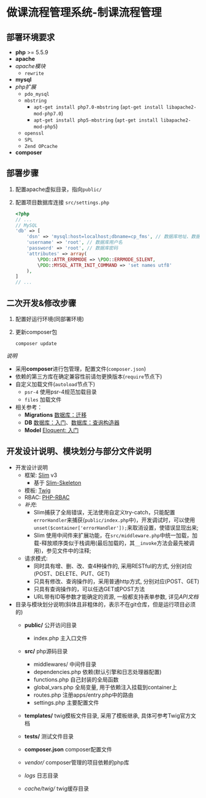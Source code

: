 # 做课流程管理系统-制课流程管理

## 部署环境要求
* **php** >= 5.5.9
* **apache**
* *apache模块*
    - `rewrite`
* **mysql**
* *php扩展*
    - `pdo_mysql`
    - `mbstring`
        + `apt-get install php7.0-mbstring` (`apt-get install libapache2-mod-php7.0`)
        + `apt-get install php5-mbstring` (`apt-get install libapache2-mod-php5`)
    - `openssl`
    - `SPL`
    - `Zend OPcache`
* **composer**

## 部署步骤
1. 配置apache虚拟目录，指向`public/`
2. 配置项目数据库连接 `src/settings.php`

    ```php
    <?php
    // ...
    // MySQL
    'db' => [
        'dsn' => 'mysql:host=localhost;dbname=cp_fms', // 数据库地址、数据库名
        'username' => 'root', // 数据库用户名
        'password' => 'root', // 数据库密码
        'attributes' => array(
            \PDO::ATTR_ERRMODE => \PDO::ERRMODE_SILENT,
            \PDO::MYSQL_ATTR_INIT_COMMAND => 'set names utf8'
        ),
    ]
    // ...
    ```

## 二次开发&修改步骤
1. 配置好运行环境(同部署环境)
2. 更新composer包

    ```shell
    composer update
    ```
    
*说明*
* 采用**composer**进行包管理，配置文件(`composer.json`)
* 依赖的第三方库在确定兼容性前请勿更换版本(`require`节点下)
* 自定义加载文件(`autoload`节点下)
    - `psr-4` 使用psr-4规范加载目录
    - `files` 加载文件
* 相关参考：
    - **Migrations** [数据库：迁移](https://laravel-china.org/docs/5.3/migrations)
    - **DB** [数据库：入门](https://laravel-china.org/docs/5.3/database)、[数据库：查询构造器](https://laravel-china.org/docs/5.3/queries)
    - **Model** [Eloquent: 入门](https://laravel-china.org/docs/5.3/eloquent)

## 开发设计说明、模块划分与部分文件说明
* 开发设计说明
    - 框架: [Slim](http://www.slimframework.com/) v3
        + 基于 [Slim-Skeleton](https://github.com/slimphp/Slim-Skeleton)
    - 模板: [Twig](http://twig.sensiolabs.org/)
    - RBAC: [PHP-RBAC](http://phprbac.net/)
    - *补充*:
        + Slim捕获了全局错误，无法使用自定义try-catch，只能配置`errorHandler`来捕获(`public/index.php`中)，开发调试时，可以使用`unset($container['errorHandler']);`来取消设置，使错误显现出来;
        + Slim 使用中间件来扩展功能，在`src/middleware.php`中统一加载，加载-释放顺序类似于栈调用(最后加载的，其`__invoke`方法会最先被调用)，参见文件中的注释;
    - 请求模式:
        * 同时具有增、删、改、查4种操作的, 采用RESTful的方式, 分别对应(POST、DELETE、PUT、GET)
        * 只具有修改、查询操作的，采用普通http方式, 分别对应(POST、GET)
        * 只具有查询操作的，可以任选GET或POST方法
        * URL带有ID等参数才能确定的资源, 一般都支持表单参数, 详见*API文档*
* 目录与模块划分说明(斜体且非粗体的，表示不在git仓库，但是运行项目必须的)
    - **public/** 公开访问目录
        - index.php 主入口文件
    - **src/** php源码目录
        - middlewares/ 中间件目录
        - dependencies.php 依赖(默认引擎和日志处理器配置)
        - functions.php 自己封装的全局函数
        - global_vars.php 全局变量, 用于依赖注入挂载到container上
        - routes.php 注册apps/entry.php中的路由
        - settings.php 主要配置文件
        
    - **templates/** twig模板文件目录, 采用了模板继承, 具体可参考Twig官方文档
    - **tests/** 测试文件目录
    - **composer.json** composer配置文件
    - *vendor/* composer管理的项目依赖的php库
    - *logs* 日志目录
    - *cache/twig/* twig缓存目录